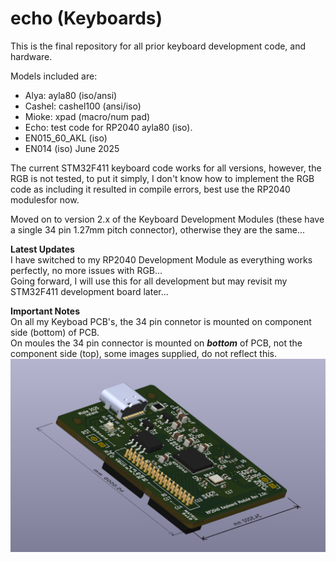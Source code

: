 # echo (Keyboards)
This is the final repository for all prior keyboard development code, and hardware.

Models included are: 
+ Alya: ayla80 (iso/ansi)
+ Cashel: cashel100 (ansi/iso)
+ Mioke: xpad (macro/num pad)
+ Echo: test code for RP2040 ayla80 (iso).
+ EN015_60_AKL (iso)
+ EN014 (iso) June 2025

The current STM32F411 keyboard code works for all versions, however, the RGB is not tested, to put it simply, I don't know how to implement the RGB code as including it resulted in compile errors, best use the RP2040 modulesfor now.  

Moved on to version 2.x of the Keyboard Development Modules (these have a single 34 pin 1.27mm pitch connector), otherwise they are the same...

**Latest Updates**  
I have switched to my RP2040 Development Module as everything works perfectly, no more issues with RGB...  
Going forward, I will use this for all development but may revisit my STM32F411 development board later...

**Important Notes**  
On all my Keyboad PCB's, the 34 pin connetor is mounted on component side (bottom) of PCB.  
On moules the 34 pin connector is mounted on ***bottom*** of PCB, not the component side (top), some images supplied, do not reflect this.
![Module](https://github.com/phpbbireland/echo/blob/main/Module34C/module_cononbot.png)
